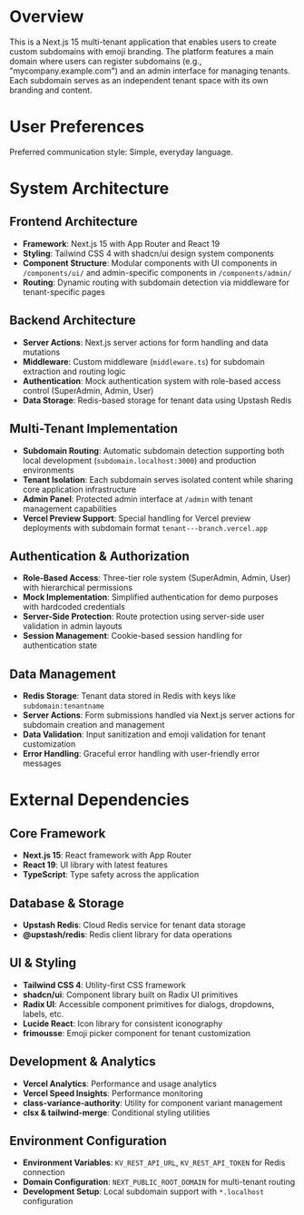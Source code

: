 # Overview

This is a Next.js 15 multi-tenant application that enables users to create custom subdomains with emoji branding. The platform features a main domain where users can register subdomains (e.g., "mycompany.example.com") and an admin interface for managing tenants. Each subdomain serves as an independent tenant space with its own branding and content.

# User Preferences

Preferred communication style: Simple, everyday language.

# System Architecture

## Frontend Architecture
- **Framework**: Next.js 15 with App Router and React 19
- **Styling**: Tailwind CSS 4 with shadcn/ui design system components
- **Component Structure**: Modular components with UI components in `/components/ui/` and admin-specific components in `/components/admin/`
- **Routing**: Dynamic routing with subdomain detection via middleware for tenant-specific pages

## Backend Architecture
- **Server Actions**: Next.js server actions for form handling and data mutations
- **Middleware**: Custom middleware (`middleware.ts`) for subdomain extraction and routing logic
- **Authentication**: Mock authentication system with role-based access control (SuperAdmin, Admin, User)
- **Data Storage**: Redis-based storage for tenant data using Upstash Redis

## Multi-Tenant Implementation
- **Subdomain Routing**: Automatic subdomain detection supporting both local development (`subdomain.localhost:3000`) and production environments
- **Tenant Isolation**: Each subdomain serves isolated content while sharing core application infrastructure
- **Admin Panel**: Protected admin interface at `/admin` with tenant management capabilities
- **Vercel Preview Support**: Special handling for Vercel preview deployments with subdomain format `tenant---branch.vercel.app`

## Authentication & Authorization
- **Role-Based Access**: Three-tier role system (SuperAdmin, Admin, User) with hierarchical permissions
- **Mock Implementation**: Simplified authentication for demo purposes with hardcoded credentials
- **Server-Side Protection**: Route protection using server-side user validation in admin layouts
- **Session Management**: Cookie-based session handling for authentication state

## Data Management
- **Redis Storage**: Tenant data stored in Redis with keys like `subdomain:tenantname`
- **Server Actions**: Form submissions handled via Next.js server actions for subdomain creation and management
- **Data Validation**: Input sanitization and emoji validation for tenant customization
- **Error Handling**: Graceful error handling with user-friendly error messages

# External Dependencies

## Core Framework
- **Next.js 15**: React framework with App Router
- **React 19**: UI library with latest features
- **TypeScript**: Type safety across the application

## Database & Storage
- **Upstash Redis**: Cloud Redis service for tenant data storage
- **@upstash/redis**: Redis client library for data operations

## UI & Styling
- **Tailwind CSS 4**: Utility-first CSS framework
- **shadcn/ui**: Component library built on Radix UI primitives
- **Radix UI**: Accessible component primitives for dialogs, dropdowns, labels, etc.
- **Lucide React**: Icon library for consistent iconography
- **frimousse**: Emoji picker component for tenant customization

## Development & Analytics
- **Vercel Analytics**: Performance and usage analytics
- **Vercel Speed Insights**: Performance monitoring
- **class-variance-authority**: Utility for component variant management
- **clsx & tailwind-merge**: Conditional styling utilities

## Environment Configuration
- **Environment Variables**: `KV_REST_API_URL`, `KV_REST_API_TOKEN` for Redis connection
- **Domain Configuration**: `NEXT_PUBLIC_ROOT_DOMAIN` for multi-tenant routing
- **Development Setup**: Local subdomain support with `*.localhost` configuration